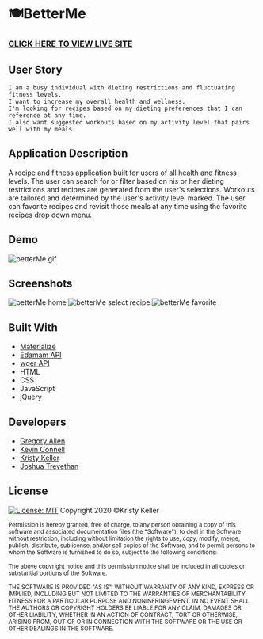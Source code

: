 # 🍽BetterMe

### [CLICK HERE TO VIEW LIVE SITE](https://kristykeller.github.io/BetterMe/) 

## User Story
```
I am a busy individual with dieting restrictions and fluctuating fitness levels.
I want to increase my overall health and wellness. 
I'm looking for recipes based on my dieting preferences that I can reference at any time.
I also want suggested workouts based on my activity level that pairs well with my meals.
```

## Application Description

A recipe and fitness application built for users of all health and fitness levels. 
The user can search for or filter based on his or her dieting restrictions and recipes are generated from the user's selections. Workouts are tailored and determined by the user's activity level marked. 
The user can favorite recipes and revisit those meals at any time using the favorite recipes drop down menu. 

## Demo 
![betterMe gif](./Assets/Images/betterMe.gif)

## Screenshots 

![betterMe home](./Assets/Images/home-page.png)
![betterMe select recipe](./Assets/Images/select-recipe.png)
![betterMe favorite](./Assets/Images/favorite-recipe.png)


## Built With
- [Materialize](https://materializecss.com/) 
- [Edamam API](https://developer.edamam.com/edamam-docs-recipe-api) 
- [wger API](https://wger.de/en/software/api) 
- HTML
- CSS
- JavaScript
- jQuery

## Developers
* [Gregory Allen](https://github.com/GregoryAllen36)
* [Kevin Connell](https://github.com/kevinconnell96)
* [Kristy Keller](https://github.com/KristyKeller) 
* [Joshua Trevethan](https://github.com/JoshTrev) 

## License
[![License: MIT](https://img.shields.io/badge/License-MIT-yellow.svg)](https://opensource.org/licenses/MIT)
Copyright 2020 ©Kristy Keller

<sup>Permission is hereby granted, free of charge, to any person obtaining a copy of this software and associated documentation files (the "Software"), to deal in the Software without restriction, including without limitation the rights to use, copy, modify, merge, publish, distribute, sublicense, and/or sell copies of the Software, and to permit persons to whom the Software is furnished to do so, subject to the following conditions:
  
<sup>The above copyright notice and this permission notice shall be included in all copies or substantial portions of the Software.

<sup>THE SOFTWARE IS PROVIDED "AS IS", WITHOUT WARRANTY OF ANY KIND, EXPRESS OR IMPLIED, INCLUDING BUT NOT LIMITED TO THE WARRANTIES OF MERCHANTABILITY, FITNESS FOR A PARTICULAR PURPOSE AND NONINFRINGEMENT. IN NO EVENT SHALL THE AUTHORS OR COPYRIGHT HOLDERS BE LIABLE FOR ANY CLAIM, DAMAGES OR OTHER LIABILITY, WHETHER IN AN ACTION OF CONTRACT, TORT OR OTHERWISE, ARISING FROM, OUT OF OR IN CONNECTION WITH THE SOFTWARE OR THE USE OR OTHER DEALINGS IN THE SOFTWARE.
